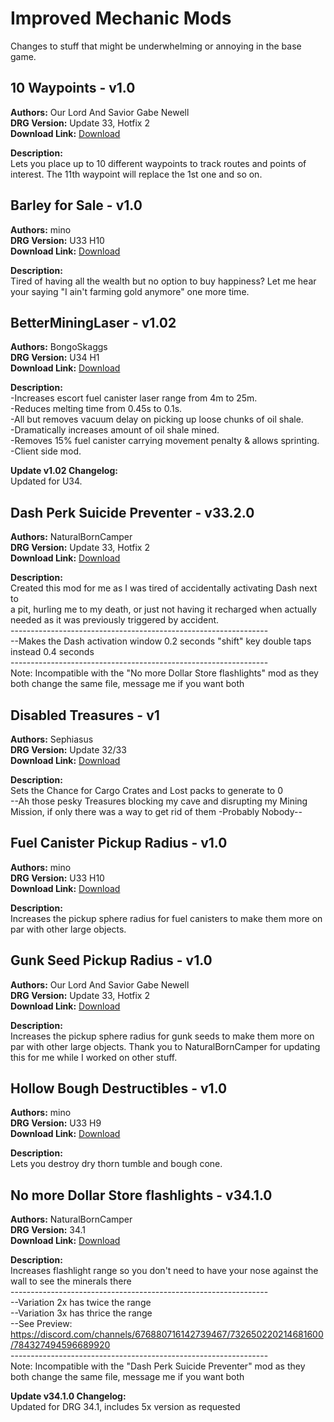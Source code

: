 # Improved Mechanic Mods

Changes to stuff that might be underwhelming or annoying in the base game.

<!-- mod list -->

## 10 Waypoints - v1.0
**Authors:** Our Lord And Savior Gabe Newell  
**DRG Version:** Update 33, Hotfix 2  
**Download Link:** [Download](https://github.com/ArcticEcho/DRG-Mods/raw/d94fff8780e5372a761334e21b8023294c279a59/Quality%20of%20Life/Improved%20mechanics/10%20Waypoints%20-%20V1.0%20_P.pak)  

**Description:**  
Lets you place up to 10 different waypoints to track routes and points of interest.  The 11th waypoint will replace the 1st one and so on.

## Barley for Sale - v1.0
**Authors:** mino  
**DRG Version:** U33 H10  
**Download Link:** [Download](https://github.com/ArcticEcho/DRG-Mods/raw/c0956849cab90e9d66adf223322cb959883c6721/Quality%20of%20Life/Improved%20mechanics/Barley%20For%20Sale%20-%20V1.0%20_P.pak)  

**Description:**  
Tired of having all the wealth but no option to buy happiness? Let me hear your saying "I ain't farming gold anymore" one more time.

## BetterMiningLaser - v1.02
**Authors:** BongoSkaggs  
**DRG Version:** U34 H1  
**Download Link:** [Download](https://github.com/ArcticEcho/DRG-Mods/raw/2662be35c209daf8fee6025700bd5867617c808f/Quality%20of%20Life/Improved%20mechanics/BetterMiningLaser%20-%20V1.02%20_P.pak)  

**Description:**  
-Increases escort fuel canister laser range from 4m to 25m.  
-Reduces melting time from 0.45s to 0.1s.  
-All but removes vacuum delay on picking up loose chunks of oil shale.  
-Dramatically increases amount of oil shale mined.  
-Removes 15% fuel canister carrying movement penalty & allows sprinting.  
-Client side mod.

**Update v1.02 Changelog:**  
Updated for U34.

## Dash Perk Suicide Preventer - v33.2.0
**Authors:** NaturalBornCamper  
**DRG Version:** Update 33, Hotfix 2  
**Download Link:** [Download](https://github.com/ArcticEcho/DRG-Mods/raw/9d5c082acda1f7b274cb84ec6b249d9de1ad908f/Quality%20of%20Life/Improved%20mechanics/Dash%20Perk%20Suicide%20Preventer%20-%20V33.2.0%20_P.pak)  

**Description:**  
Created this mod for me as I was tired of accidentally activating Dash next to  
a pit, hurling me to my death, or just not having it recharged when actually  
needed as it was previously triggered by accident.  
\----------------------------------------------------------------  
--Makes the Dash activation window 0.2 seconds "shift" key double taps instead 0.4 seconds  
\----------------------------------------------------------------  
Note: Incompatible with the "No more Dollar Store flashlights" mod as they both change the same file, message me if you want both

## Disabled Treasures - v1
**Authors:** Sephiasus  
**DRG Version:** Update 32/33  
**Download Link:** [Download](https://github.com/ArcticEcho/DRG-Mods/raw/19c2edadd3b2efd4385659a24bdc785ce978e404/Quality%20of%20Life/Improved%20mechanics/Disabled%20Treasures%20-%20V1%20_P.pak)  

**Description:**  
Sets the Chance for Cargo Crates and Lost packs to generate to 0  
--Ah those pesky Treasures blocking my cave and disrupting my Mining Mission, if only there was a way to get rid of them -Probably Nobody--

## Fuel Canister Pickup Radius - v1.0
**Authors:** mino  
**DRG Version:** U33 H10  
**Download Link:** [Download](https://github.com/ArcticEcho/DRG-Mods/raw/c5d1c559c407919d2948df4f8b3b37ac1f4b0d9b/Quality%20of%20Life/Improved%20mechanics/Fuel%20Canister%20Pickup%20Radius%20-%20V1.0%20_P.pak)  

**Description:**  
Increases the pickup sphere radius for fuel canisters to make them more on par with other large objects.

## Gunk Seed Pickup Radius - v1.0
**Authors:** Our Lord And Savior Gabe Newell  
**DRG Version:** Update 33, Hotfix 2  
**Download Link:** [Download](https://github.com/ArcticEcho/DRG-Mods/raw/691a7e9a067cb364ce3e3f791f242b8fae086620/Quality%20of%20Life/Improved%20mechanics/Gunk%20Seed%20Pickup%20Radius%20-%20V1.0%20_P.pak)  

**Description:**  
Increases the pickup sphere radius for gunk seeds to make them more on par with other large objects.  Thank you to NaturalBornCamper for updating this for me while I worked on other stuff.

## Hollow Bough Destructibles - v1.0
**Authors:** mino  
**DRG Version:** U33 H9  
**Download Link:** [Download](https://github.com/ArcticEcho/DRG-Mods/raw/c0b1d318a12d869d948d81f4bab728a6f765109c/Quality%20of%20Life/Improved%20mechanics/Hollow%20Bough%20Destructibles%20-%20V1.0%20_P.pak)  

**Description:**  
Lets you destroy dry thorn tumble and bough cone.

## No more Dollar Store flashlights - v34.1.0
**Authors:** NaturalBornCamper  
**DRG Version:** 34.1  
**Download Link:** [Download](https://github.com/ArcticEcho/DRG-Mods/raw/352fa5f4b5f0bdfcf6eb1e25b7b4e890ef8d4a79/Quality%20of%20Life/Improved%20mechanics/No%20More%20Dollar%20Store%20Flashlights%20-%20V34.1.0.zip)  

**Description:**  
Increases flashlight range so you don't need to have your nose against the wall to see the minerals there  
\----------------------------------------------------------------  
--Variation 2x has twice the range  
--Variation 3x has thrice the range  
--See Preview: https://discord.com/channels/676880716142739467/732650220214681600/784327494596689920  
\----------------------------------------------------------------  
Note: Incompatible with the "Dash Perk Suicide Preventer" mod as they both change the same file, message me if you want both

**Update v34.1.0 Changelog:**  
Updated for DRG 34.1, includes 5x version as requested